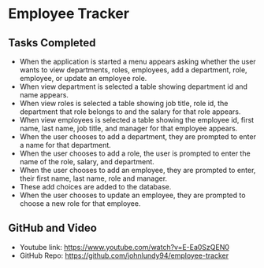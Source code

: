 # Employee Tracker

## Tasks Completed

- When the application is started a menu appears asking whether the user wants to view departments, roles, employees, add a department, role, employee, or update an employee role.
- When view department is selected a table showing department id and name appears.
- When view roles is selected a table showing job title, role id, the department that role belongs to and the salary for that role appears.
- When view employees is selected a table showing the employee id, first name, last name, job title, and manager for that employee appears.
- When the user chooses to add a department, they are prompted to enter a name for that department.
- When the user chooses to add a role, the user is prompted to enter the name of the role, salary, and department.
- When the user chooses to add an employee, they are prompted to enter, their first name, last name, role and manager.
- These add choices are added to the database.
- When the user chooses to update an employee, they are prompted to choose a new role for that employee.

## GitHub and Video

- Youtube link: https://www.youtube.com/watch?v=E-Ea0SzQEN0
- GitHub Repo: https://github.com/johnlundy94/employee-tracker
